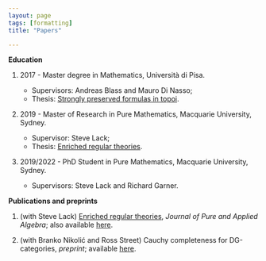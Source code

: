 ```yaml
---
layout: page
tags: [formatting]
title: "Papers"

---
```


**Education**
  
1. 2017 - Master degree in Mathematics, Università di Pisa.
    * Supervisors: Andreas Blass and Mauro Di Nasso;
    * Thesis: [Strongly preserved formulas in topoi](https://etd.adm.unipi.it/t/etd-11222017-094128/).

2. 2019 - Master of Research in Pure Mathematics, Macquarie University, Sydney.
    * Supervisor: Steve Lack;
    * Thesis: [Enriched regular theories](http://hdl.handle.net/1959.14/1270426).

3. 2019/2022 - PhD Student in Pure Mathematics, Macquarie University, Sydney.
    * Supervisors: Steve Lack and Richard Garner.




**Publications and preprints**

1. (with Steve Lack) [Enriched regular theories](https://doi.org/10.1016/j.jpaa.2019.106268), *Journal of Pure and Applied Algebra*; also available [here](https://arxiv.org/abs/1907.02301). 

2. (with Branko Nikolić and Ross Street) Cauchy completeness for DG-categories, *preprint*; available [here](https://arxiv.org/abs/2012.10157). 
